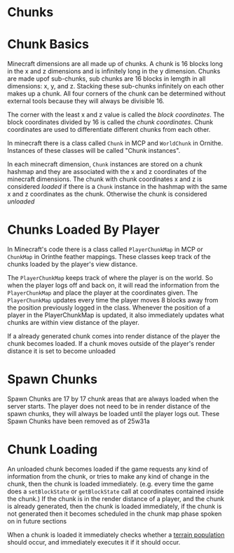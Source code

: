 # Chunks

# Chunk Basics

Minecraft dimensions are all made up of chunks. A chunk is 16 blocks long in the x and z dimensions and is infinitely long in the y dimension. Chunks are made upof sub-chunks, sub chunks are 16 blocks in lemgth in all dimensions: x, y, and z. Stacking these sub-chunks infinitely on each other makes up a chunk. All four corners of the chunk can be determined without external tools because they will always be divisible 16.

The corner with the least x and z value is called the *block coordinates*. The block coordinates divided by 16 is called the *chunk coordinates*. Chunk coordinates are used to differentiate different chunks from each other.

In minecraft there is a class called `Chunk` in MCP and `WorldChunk` in Ornithe. Instances of these classes will be called "Chunk instances".

In each minecraft dimension, `Chunk` instances are stored on a chunk hashmap and they are associated with the x and z coordinates of the minecraft dimensions. The chunk with chunk coordinates x and z is considered *loaded* if there is a `Chunk` instance in the hashmap with the same x and z coordinates as the chunk. Otherwise the chunk is considered *unloaded*

# Chunks Loaded By Player

In Minecraft's code there is a class called `PlayerChunkMap` in MCP or `ChunkMap` in Orinthe feather mappings. These classes keep track of the chunks loaded by the player's view distance.

The `PlayerChunkMap` keeps track of where the player is on the world. So when the player logs off and back on, it will read the information from the `PlayerChunkMap` and place the player at the coordinates given. The `PlayerChunkMap` updates every time the player moves 8 blocks away from the position previously logged in the class. Whenever the position of a player in the PlayerChunkMap is updated, it also immediately updates what chunks are within view distance of the player.

If a already generated chunk comes into render distance of the player the chunk becomes loaded. If a chunk moves outside of the player's render distance it is set to become unloaded

# Spawn Chunks

Spawn Chunks are 17 by 17 chunk areas that are always loaded when the server starts. The player does not need to be in render distance of the spawn chunks, they will always be loaded until the player logs out. These Spawn Chunks have been removed as of 25w31a

# Chunk Loading

An unloaded chunk becomes loaded if the game requests any kind of information from the chunk, or tries to make any kind of change in the chunk, then the chunk is loaded immediately. (e.g. every time the game does a `setBlockState` or `getBlockState` call at coordinates contained inside the chunk.) If the chunk is in the render distance of a player, and the chunk is already generated, then the chunk is loaded immediately, if the chunk is not generated then it becomes scheduled in the chunk map phase spoken on in future sections 

When a chunk is loaded it immediately checks whether a [terrain population](Chunk%20Population.md) should occur, and immediately executes it if it should occur. 
